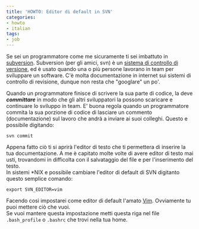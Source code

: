 ```yaml
---
title: 'HOWTO: Editor di default in SVN'
categories:
- howto
- italian
tags:
- job
---
```

Se sei un programmatore come me sicuramente ti sei imbattuto in
[subversion](http://subversion.tigris.org/). Subversion (per gli amici, svn) è
un [sistema di controllo di
versione](http://it.wikipedia.org/wiki/Controllo_versione), ed è usato quando
una o più persone lavorano in team per sviluppare un software. C'è molta
documentazione in internet sui sistemi di controllo di revisione, dunque non
resta che "googlare" un po'.

Quando un programmatore finisce di scrivere la sua parte di codice, la deve
_**committare**_ in modo che gli altri sviluppatori la possono scaricare e
continuare lo sviluppo in team. E' buona regola quando un programmatore
commita la sua porzione di codice di lasciare un commento (documentazione) sul
lavoro che andrà a inviare ai suoi colleghi. Questo e possibile digitando:

```
svn commit
```

Appena fatto ciò ti si aprirà l'editor di testo che ti permettera di inserire
la tua documentazione. A me è capitato molte volte di avere editor di testo
mai usti, trovandomi in difficolta con il salvataggio del file e per
l'inserimento del testo.  
In sistemi *NIX e possibile cambiare l'editor di default di SVN digitanto
questo semplice comando:

```
export SVN_EDITOR=vim
```

Facendo così impostarei come editor di default l'amato
[Vim](http://www.vim.org/). Ovviamente tu puoi mettere ciò che vuoi.  
Se vuoi mantere questa impostazione metti questa riga nel file `.bash_profile`
o `.bashrc` che trovi nella tua home.

